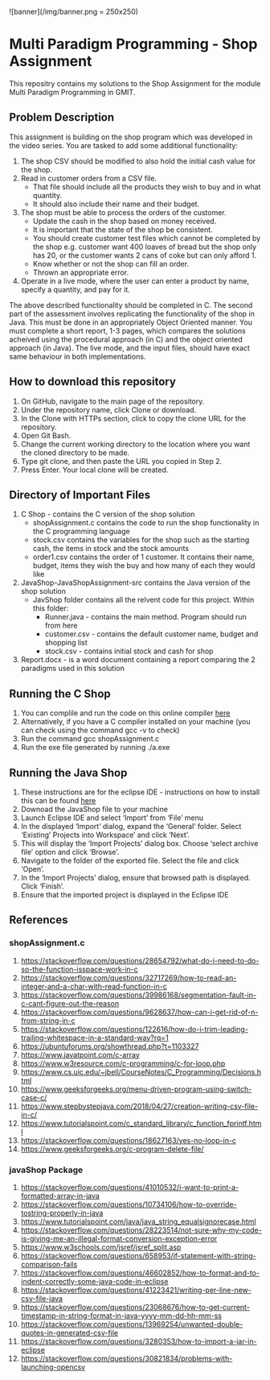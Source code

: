 ![banner](/img/banner.png = 250x250)
# Multi Paradigm Programming - Shop Assignment
This repositry contains my solutions to the Shop Assignment for the module Multi Paradigm Programming in GMIT.

## Problem Description
This assignment is building on the shop program which was developed in the video series. You are tasked to add some
additional functionality:
1. The shop CSV should be modified to also hold the initial cash value for the shop.
2. Read in customer orders from a CSV file.
	- That file should include all the products they wish to buy and in what quantity.
	- It should also include their name and their budget.
3. The shop must be able to process the orders of the customer.
	- Update the cash in the shop based on money received.
	- It is important that the state of the shop be consistent.
	- You should create customer test files which cannot be completed by the shop e.g. customer want 400 loaves of bread but the shop only has 20, or the customer wants 2 cans of coke but can only afford 1.
	- Know whether or not the shop can fill an order.
	- Thrown an appropriate error.
4. Operate in a live mode, where the user can enter a product by name, specify a quantity, and pay for it.

The above described functionality should be completed in C. The second part of the assessment involves replicating the
functionality of the shop in Java. This must be done in an appropriately Object Oriented manner. You must complete a
short report, 1-3 pages, which compares the solutions acheived using the procedural approach (in C) and the object oriented
approach (in Java). The live mode, and the input files, should have exact same behaviour in both implementations.

## How to download this repository

1. On GitHub, navigate to the main page of the repository.
2. Under the repository name, click Clone or download.
3. In the Clone with HTTPs section, click to copy the clone URL for the repository.
4. Open Git Bash.
5. Change the current working directory to the location where you want the cloned directory to be made.
6. Type git clone, and then paste the URL you copied in Step 2.
7. Press Enter. Your local clone will be created.

## Directory of Important Files
1. C Shop - contains the C version of the shop solution
	- shopAssignment.c contains the code to run the shop functionality in the C programming language
	- stock.csv contains the variables for the shop such as the starting cash, the items in stock and the stock amounts
	- order1.csv contains the order of 1 customer. It contains their name, budget, items they wish the buy and how many of each they would like
2. JavaShop-JavaShopAssignment-src contains the Java version of the shop solution
	- JavShop folder contains all the relvent code for this project. Within this folder:
		- Runner.java - contains the main method. Program should run from here
		- customer.csv - contains the default customer name, budget and shopping list
		- stock.csv - contains initial stock and cash for shop
3. Report.docx - is a word document containing a report comparing the 2 paradigms used in this solution

## Running the C Shop

1. You can complile and run the code on this online compiler [here](https://www.onlinegdb.com/online_c_compiler)
2. Alternatively, if you have a C compiler installed on your machine (you can check using the command gcc -v to check)
3. Run the command gcc shopAssignment.c
4. Run the exe file generated by running ./a.exe

## Running the Java Shop

1. These instructions are for the eclipse IDE - instructions on how to install this can be found [here](https://www.ics.uci.edu/~pattis/common/handouts/pythoneclipsejava/eclipsejava.html)
2. Downoad the JavaShop file to your machine
3. Launch Eclipse IDE and select ‘Import’ from ‘File’ menu
4. In the displayed ‘Import’ dialog, expand the ‘General’ folder. Select ‘Existing’ Projects into Workspace’ and click ‘Next’.
5. This will display the ‘Import Projects’ dialog box. Choose ‘select archive file’ option and click ‘Browse’.
6. Navigate to the folder of the exported file. Select the file and click ‘Open’.
7. In the ‘Import Projects’ dialog, ensure that browsed path is displayed. Click ‘Finish’.
8. Ensure that the imported project is displayed in the Eclipse IDE

## References
### shopAssignment.c
1. https://stackoverflow.com/questions/28654792/what-do-i-need-to-do-so-the-function-isspace-work-in-c
2. https://stackoverflow.com/questions/32717269/how-to-read-an-integer-and-a-char-with-read-function-in-c
3. https://stackoverflow.com/questions/39986168/segmentation-fault-in-c-cant-figure-out-the-reason
4. https://stackoverflow.com/questions/9628637/how-can-i-get-rid-of-n-from-string-in-c
5. https://stackoverflow.com/questions/122616/how-do-i-trim-leading-trailing-whitespace-in-a-standard-way?rq=1
6. https://ubuntuforums.org/showthread.php?t=1103327
7. https://www.javatpoint.com/c-array
8. https://www.w3resource.com/c-programming/c-for-loop.php
9. https://www.cs.uic.edu/~jbell/CourseNotes/C_Programming/Decisions.html
10. https://www.geeksforgeeks.org/menu-driven-program-using-switch-case-c/
11. https://www.stepbystepjava.com/2018/04/27/creation-writing-csv-file-in-c/
12. https://www.tutorialspoint.com/c_standard_library/c_function_fprintf.html
13. https://stackoverflow.com/questions/18627163/yes-no-loop-in-c
14. https://www.geeksforgeeks.org/c-program-delete-file/


### javaShop Package
1. https://stackoverflow.com/questions/41010532/i-want-to-print-a-formatted-array-in-java
2. https://stackoverflow.com/questions/10734106/how-to-override-tostring-properly-in-java
3. https://www.tutorialspoint.com/java/java_string_equalsignorecase.html
4. https://stackoverflow.com/questions/28223514/not-sure-why-my-code-is-giving-me-an-illegal-format-conversion-exception-error
5. https://www.w3schools.com/jsref/jsref_split.asp
6. https://stackoverflow.com/questions/658953/if-statement-with-string-comparison-fails
7. https://stackoverflow.com/questions/46602852/how-to-format-and-to-indent-correctly-some-java-code-in-eclipse
8. https://stackoverflow.com/questions/41223421/writing-per-line-new-csv-file-java
9. https://stackoverflow.com/questions/23068676/how-to-get-current-timestamp-in-string-format-in-java-yyyy-mm-dd-hh-mm-ss
10. https://stackoverflow.com/questions/13969254/unwanted-double-quotes-in-generated-csv-file
11. https://stackoverflow.com/questions/3280353/how-to-import-a-jar-in-eclipse
12. https://stackoverflow.com/questions/30821834/problems-with-launching-opencsv
